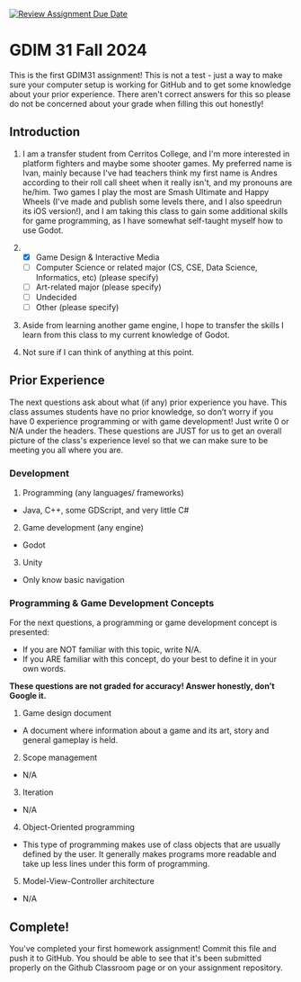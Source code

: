 [![Review Assignment Due Date](https://classroom.github.com/assets/deadline-readme-button-22041afd0340ce965d47ae6ef1cefeee28c7c493a6346c4f15d667ab976d596c.svg)](https://classroom.github.com/a/POQdLnh2)
# GDIM 31 Fall 2024

This is the first GDIM31 assignment! This is not a test - just a way to make sure your computer setup is working for GitHub and to get some knowledge about your prior experience. There aren't correct answers for this so please do not be concerned about your grade when filling this out honestly!

## Introduction

1. I am a transfer student from Cerritos College, and I'm more interested in platform fighters and maybe some shooter games. My preferred name is Ivan, mainly because I've had teachers think my first name is Andres according to their roll call sheet when it really isn't, and my pronouns are he/him. Two games I play the most are Smash Ultimate and Happy Wheels (I've made and publish some levels there, and I also speedrun its iOS version!), and I am taking this class to gain some additional skills for game programming, as I have somewhat self-taught myself how to use Godot.

2.
    - [X] Game Design & Interactive Media
    - [ ] Computer Science or related major (CS, CSE, Data Science, Informatics, etc) (please specify)
    - [ ] Art-related major (please specify)
    - [ ] Undecided
    - [ ] Other (please specify)

3. Aside from learning another game engine, I hope to transfer the skills I learn from this class to my current knowledge of Godot.

4. Not sure if I can think of anything at this point.

## Prior Experience

The next questions ask about what (if any) prior experience you have. This class assumes students have no prior knowledge, so don’t worry if you have 0 experience programming or with game development! Just write 0 or N/A under the headers. These questions are JUST for us to get an overall picture of the class's experience level so that we can make sure to be meeting you all where you are.

### Development

1. Programming (any languages/ frameworks)
- Java, C++, some GDScript, and very little C#

2. Game development (any engine)
- Godot

3. Unity
- Only know basic navigation

### Programming & Game Development Concepts

For the next questions, a programming or game development concept is presented:

 - If you are NOT familiar with this topic, write N/A.
 - If you ARE familiar with this concept, do your best to define it in your own words.

**These questions are not graded for accuracy! Answer honestly, don’t Google it.**

1. Game design document
- A document where information about a game and its art, story and general gameplay is held. 

2. Scope management
- N/A

3. Iteration
- N/A

4. Object-Oriented programming
- This type of programming makes use of class objects that are usually defined by the user. It generally makes programs more readable and take up less lines under this form of programming.

5. Model-View-Controller architecture
- N/A

## Complete!

You've completed your first homework assignment! Commit this file and push it to GitHub. You should be able to see that it's been submitted properly on the Github Classroom page or on your assignment repository.
